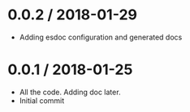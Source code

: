 
0.0.2 / 2018-01-29
==================

  * Adding esdoc configuration and generated docs

0.0.1 / 2018-01-25
==================

  * All the code. Adding doc later.
  * Initial commit
